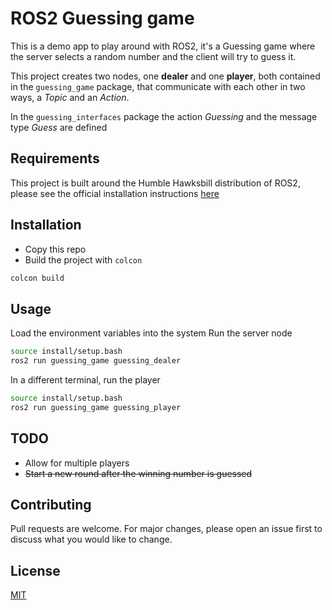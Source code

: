 # ROS2 Guessing game

This is a demo app to play around with ROS2, it's a Guessing game where the server selects a random number and the client will try to guess it.

This project creates two nodes, one **dealer** and one **player**, both contained in the `guessing_game` package, that communicate with each other in two ways, a _Topic_ and an _Action_.

In the `guessing_interfaces` package the action _Guessing_ and the message type _Guess_ are defined

## Requirements

This project is built around the Humble Hawksbill distribution of ROS2, please see the official installation instructions [here](https://docs.ros.org/en/humble/Installation.html)

## Installation

* Copy this repo
* Build the project with `colcon`

```bash
colcon build
```

## Usage

Load the environment variables into the system
Run the server node

```bash
source install/setup.bash
ros2 run guessing_game guessing_dealer
```

In a different terminal, run the player

```bash
source install/setup.bash
ros2 run guessing_game guessing_player
```

## TODO

* Allow for multiple players
* ~~Start a new round after the winning number is guessed~~

## Contributing

Pull requests are welcome. For major changes, please open an issue first
to discuss what you would like to change.

## License

[MIT](https://choosealicense.com/licenses/mit/)

